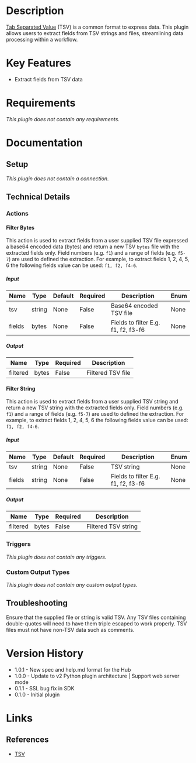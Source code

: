 # Description

[Tab Separated Value](https://en.wikipedia.org/wiki/Tab-separated_values) (TSV) is a common format to express data.
This plugin allows users to extract fields from TSV strings and files, streamlining data processing within a workflow.

# Key Features

* Extract fields from TSV data

# Requirements

_This plugin does not contain any requirements._

# Documentation

## Setup

_This plugin does not contain a connection._

## Technical Details

### Actions

#### Filter Bytes

This action is used to extract fields from a user supplied TSV file expressed a base64 encoded data (bytes) and return a new TSV `bytes`
file with the extracted fields only. Field numbers (e.g. `f1`) and a range of fields (e.g. `f5-7`) are used to defined the extraction.
For example, to extract fields 1, 2, 4, 5, 6 the following fields value can be used: `f1, f2, f4-6`.

##### Input

|Name|Type|Default|Required|Description|Enum|
|----|----|-------|--------|-----------|----|
|tsv|string|None|False|Base64 encoded TSV file|None|
|fields|bytes|None|False|Fields to filter E.g. f1, f2, f3-f6|None|

##### Output

|Name|Type|Required|Description|
|----|----|--------|-----------|
|filtered|bytes|False|Filtered TSV file|

#### Filter String

This action is used to extract fields from a user supplied TSV string and return a new TSV string with the extracted fields only.
Field numbers (e.g. `f1`) and a range of fields (e.g. `f5-7`) are used to defined the extraction. For example, to extract fields
1, 2, 4, 5, 6 the following fields value can be used: `f1, f2, f4-6`.

##### Input

|Name|Type|Default|Required|Description|Enum|
|----|----|-------|--------|-----------|----|
|tsv|string|None|False|TSV string|None|
|fields|string|None|False|Fields to filter E.g. f1, f2, f3-f6|None|

##### Output

|Name|Type|Required|Description|
|----|----|--------|-----------|
|filtered|bytes|False|Filtered TSV string|

### Triggers

_This plugin does not contain any triggers._

### Custom Output Types

_This plugin does not contain any custom output types._

## Troubleshooting

Ensure that the supplied file or string is valid TSV. Any TSV files containing double-quotes will need to have them triple escaped to work properly.
TSV files must not have non-TSV data such as comments.

# Version History

* 1.0.1 - New spec and help.md format for the Hub
* 1.0.0 - Update to v2 Python plugin architecture | Support web server mode
* 0.1.1 - SSL bug fix in SDK
* 0.1.0 - Initial plugin

# Links

## References

* [TSV](https://en.wikipedia.org/wiki/Tab-separated_values)

